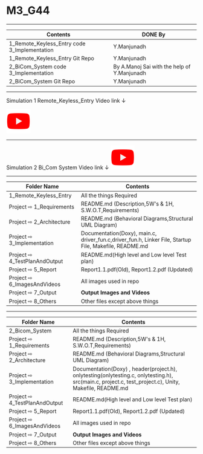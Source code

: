 # M3_G44

---

| Contents | DONE By |
|---|---|
| 1_Remote_Keyless_Entry code 3_Implementation | Y.Manjunadh |
| 1_Remote_Keyless_Entry Git Repo | Y.Manjunadh |
| 2_BiCom_System code 3_Implementation | By A.Manoj Sai with the help of Y.Manjunadh |
| 2_BiCom_System Git Repo | Y.Manjunadh |


---


Simulation 1 Remote_Keyless_Entry Video link ↓

  [![IMAGE ALT TEXT](https://github.com/Manjunadh521/M2-EmbSys/blob/main/Project/6_ImagesAndVideos/youtube.png)](https://youtu.be/aD524jWmueY "Video Title")

---
Simulation 2 Bi_Com System Video link ↓
  [![IMAGE ALT TEXT](https://github.com/Manjunadh521/M2-EmbSys/blob/main/Project/6_ImagesAndVideos/youtube.png)](https://youtu.be/q8LR9UpWEb8 "Video Title")


---
| Folder Name | Contents |
|---|---|
| 1_Remote_Keyless_Entry | All the things Required |
| Project ⇨ 1_Requirements | README.md (Description,5W's & 1H, S.W.O.T,Requirements)  |
| Project ⇨ 2_Architecture | README.md (Behavioral Diagrams,Structural UML Diagram) |
| Project ⇨ 3_Implementation | Documentation(Doxy), main.c, driver_fun.c,driver_fun.h, Linker File, Startup File, Makefile, README.md |
| Project ⇨ 4_TestPlanAndOutput | README.md(High level and Low level Test plan) |
| Project ⇨ 5_Report | Report1.1.pdf(Old), Report1.2.pdf (Updated) |
| Project ⇨ 6_ImagesAndVideos | All images used in repo |
| Project ⇨ 7_Output | __Output Images and Videos__ |
| Project ⇨ 8_Others | Other files except above things|

---

| Folder Name | Contents |
|---|---|
| 2_Bicom_System | All the things Required |
| Project ⇨ 1_Requirements | README.md (Description,5W's & 1H, S.W.O.T,Requirements)  |
| Project ⇨ 2_Architecture | README.md (Behavioral Diagrams,Structural UML Diagram) |
| Project ⇨ 3_Implementation | Documentation(Doxy) , header(project.h), onlytesting(onlytesting.c, onlytesting.h), src(main.c, project.c, test_project.c), Unity, Makefile, README.md |
| Project ⇨ 4_TestPlanAndOutput | README.md(High level and Low level Test plan) |
| Project ⇨ 5_Report | Report1.1.pdf(Old), Report1.2.pdf (Updated) |
| Project ⇨ 6_ImagesAndVideos | All images used in repo |
| Project ⇨ 7_Output | __Output Images and Videos__ |
| Project ⇨ 8_Others | Other files except above things|
